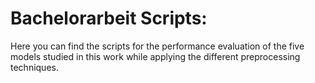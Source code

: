 # Bachelorarbeit Scripts:

Here you can find the scripts for the performance evaluation of the five models studied in this work while applying the different preprocessing techniques.

